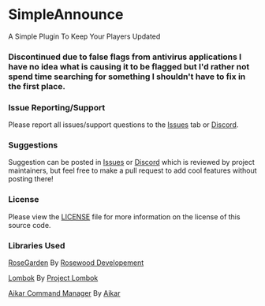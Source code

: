 # SimpleAnnounce
A Simple Plugin To Keep Your Players Updated

### Discontinued due to false flags from antivirus applications I have no idea what is causing it to be flagged but I'd rather not spend time searching for something I shouldn't have to fix in the first place.

### Issue Reporting/Support

Please report all issues/support questions to the [Issues](https://github.com/RefracDevelopment/SimpleAnnounce/issues) tab or [Discord](https://discord.refracdev.ml).

### Suggestions

Suggestion can be posted in [Issues](https://github.com/RefracDevelopment/SimpleAnnounce/issues) or [Discord](https://discord.refracdev.ml) which is reviewed by project maintainers, but feel free to make a pull request to add cool features without posting there!

### License
Please view the [LICENSE](LICENSE) file for more information on the license of this source code.

### Libraries Used
[RoseGarden](https://github.com/Rosewood-Development/RoseGarden) By [Rosewood Developement](https://github.com/Rosewood-Development)

[Lombok](https://github.com/projectlombok/lombok) By [Project Lombok](https://github.com/projectlombok)

[Aikar Command Manager](https://github.com/aikar/commands) By [Aikar](https://github.com/aikar)
